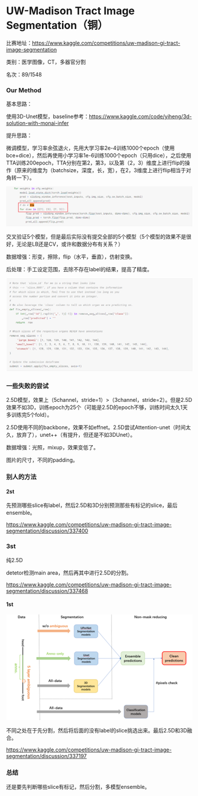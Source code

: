 # UW-Madison Tract Image Segmentation（铜）

比赛地址：https://www.kaggle.com/competitions/uw-madison-gi-tract-image-segmentation

类别：医学图像，CT，多器官分割

名次：89/1548

### Our Method

基本思路：

使用3D-Unet模型，baseline参考：https://www.kaggle.com/code/yiheng/3d-solution-with-monai-infer

提升思路：

微调模型，学习率余弦退火，先用大学习率2e-4训练1000个epoch（使用bce+dice），然后再使用小学习率1e-6训练1000个epoch（只用dice），之后使用TTA训练200epoch，TTA分别在第2，第3，以及第（2，3）维度上进行flip的操作（原来的维度为（batchsize，深度，长，宽），在2，3维度上进行flip相当于对角转一下）。

![image-20220724195026005](../imgs/kaggle-uw1.png)

交叉验证5个模型，但是最后实际没有提交全部的5个模型（5个模型的效果不是很好，无论是LB还是CV，或许和数据分布有关系？）

数据增强：形变，擦除，flip（水平，垂直），仿射变换。

后处理：手工设定范围，去除不存在label的结果，提高了精度。

![image-20220724202028191](..\imgs\kaggle-uw2.png)

### 一些失败的尝试

2.5D模型，效果上（5channel，stride=1）>（3channel，stride=2）。但是2.5D效果不如3D，训练epoch为25个（可能是2.5D的epoch不够，训练时间太久1天多训练完5个fold）。

2.5D使用不同的backbone，效果不如effnet。2.5D尝试Attention-unet（时间太久，放弃了），unet++（有提升，但还是不如3DUnet）。

数据增强：光照，mixup，效果变低了。

图片的尺寸，不同的padding。

### 别人的方法

#### 2st

先预测哪些slice有label，然后2.5D和3D分别预测那些有标记的slice，最后ensemble。

https://www.kaggle.com/competitions/uw-madison-gi-tract-image-segmentation/discussion/337400

### 3st

纯2.5D

detetor检测main area，然后再其中进行2.5D的分割。

https://www.kaggle.com/competitions/uw-madison-gi-tract-image-segmentation/discussion/337468

#### 1st

![img](https://raw.githubusercontent.com/CarnoZhao/Kaggle-UWMGIT/kaggle_tractseg/data/tract/pipeline.png)

不同之处在于先分割，然后将后面的没有label的slice挑选出来。最后2.5D和3D融合。

https://www.kaggle.com/competitions/uw-madison-gi-tract-image-segmentation/discussion/337197

### 总结

还是要先判断哪些slice有标记，然后分割，多模型ensemble。